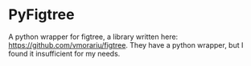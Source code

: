 # PyFigtree
A python wrapper for figtree, a library written here: https://github.com/vmorariu/figtree.  They have a python wrapper, but I found it insufficient for my needs.
